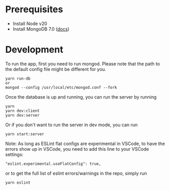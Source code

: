# Prerequisites
- Install Node v20
- Install MongoDB 7.0 ([docs](https://www.mongodb.com/docs/manual/administration/install-community/))

# Development
To run the app, first you need to run mongod. Please note that the path to the default config file might be different for you.
```
yarn run-db
or
mongod --config /usr/local/etc/mongod.conf --fork
```
Once the database is up and running, you can run the server by running
```
yarn
yarn dev:client
yarn dev:server
```
Or if you don't want to run the server in dev mode, you can run
```
yarn start:server
```
Note: As long as ESLint flat configs are experimental in VSCode, to have the errors show up in VSCode, you need to add this line to your VSCode settings:
```
"eslint.experimental.useFlatConfig": true,
```
or to get the full list of eslint errors/warnings in the repo, simply run
```
yarn eslint
```